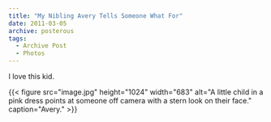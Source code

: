 ```yaml
---
title: "My Nibling Avery Tells Someone What For"
date: 2011-03-05
archive: posterous
tags: 
  - Archive Post
  - Photos
---
```


I love this kid.

{{< figure 
	src="image.jpg" 
	height="1024" 
	width="683" 
	alt="A little child in a pink dress points at someone off camera with a stern look on their face." 
	caption="Avery." >}}
	
	
